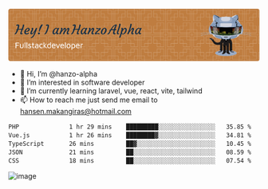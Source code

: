![Header](./github-header-image.png)

- 👋 Hi, I’m @hanzo-alpha
- 👀 I’m interested in software developer
- 🌱 I’m currently learning laravel, vue, react, vite, tailwind
- 📫 How to reach me just send me email to hansen.makangiras@hotmail.com 

<!---
hanzo-alpha/hanzo-alpha is a ✨ special ✨ repository because its `README.md` (this file) appears on your GitHub profile.
You can click the Preview link to take a look at your changes.
--->

<!--START_SECTION:waka-->

```txt
PHP              1 hr 29 mins    █████████░░░░░░░░░░░░░░░░   35.85 %
Vue.js           1 hr 26 mins    ████████▓░░░░░░░░░░░░░░░░   34.81 %
TypeScript       26 mins         ██▓░░░░░░░░░░░░░░░░░░░░░░   10.45 %
JSON             21 mins         ██░░░░░░░░░░░░░░░░░░░░░░░   08.59 %
CSS              18 mins         ██░░░░░░░░░░░░░░░░░░░░░░░   07.54 %
```

<!--END_SECTION:waka-->

![image](https://github.com/hanzo-alpha/hanzo-alpha/assets/111342797/c4bd2977-6123-4017-8652-6e166259b484)

